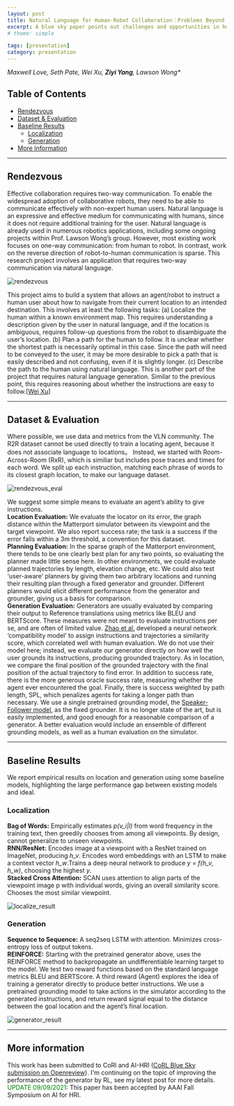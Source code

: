 ```yaml
---
layout: post
title: Natural Language for Human-Robot Collaboration：Problems Beyond Language Grounding
excerpt: A blue sky paper points out challenges and opportunities in human-robot interaction, in the context of vision-language navigation.
# theme: simple

tags: [presentation]
category: presentation
---
```

_Maxwell Love, Seth Pate, Wei Xu, **Ziyi Yang**, Lawson Wong*_

## Table of Contents
  * [Rendezvous](#rendezvous)
  * [Dataset & Evaluation](#dataset--evaluation)
  * [Baseline Results](#baseline-results)
    * [Localization](#localization)
    * [Generation](#generation)
  * [More Information](#more-information)

---
## Rendezvous
Effective collaboration requires two-way communication. To enable the widespread adoption of collaborative robots, they need to be able to communicate effectively with non-expert human users. Natural language is an expressive and effective medium for communicating with humans, since it does not require additional training for the user. Natural language is already used in numerous robotics applications, including some ongoing projects within Prof. Lawson Wong’s group. However, most existing work focuses on one-way communication: from human to robot. In contrast, work on the reverse direction of robot-to-human communication is sparse. This research project involves an application that requires two-way communication via natural language.

![rendezvous](/images/rdv.png)

This project aims to build a system that allows an agent/robot to instruct a human user about how to navigate from their current location to an intended destination. This involves at least the following tasks: (a) Localize the human within a known environment map. This requires understanding a description given by the user in natural language, and if the location is ambiguous, requires follow-up questions from the robot to disambiguate the user’s location. (b) Plan a path for the human to follow. It is unclear whether the shortest path is necessarily optimal in this case. Since the path will need to be conveyed to the user, it may be more desirable to pick a path that is easily described and not confusing, even if it is slightly longer. (c) Describe the path to the human using natural language. This is another part of the project that requires natural language generation. Similar to the previous point, this requires reasoning about whether the instructions are easy to follow.\[[Wei Xu](https://www.weixu.xyz/project/rendezvous/)\]

---
## Dataset & Evaluation
Where possible, we use data and metrics from the VLN community. The R2R dataset cannot be used directly to train a locating agent, because it does not associate language to locations。 Instead, we started with Room-Across-Room (RxR), which is similiar but includes pose traces and times for each word. We split up each instruction, matching each phrase of words to its closest graph location, to make our language dataset.

![rendezvous_eval](/images/rdv_eval.png)

We suggest some simple means to evaluate an agent’s ability to give instructions.  
__Location Evaluation:__ We evaluate the locator on its error, the graph distance within the Matterport simulator between its viewpoint and the target viewpoint. We also report success rate; the task is a success if the error falls within a 3m threshold, a convention for this dataset.  
__Planning Evaluation:__ In the sparse graph of the Matterport environment, there tends to be one clearly best plan for any two points, so evaluating the planner made little sense here. In other environments, we could evaluate planned trajectories by length, elevation change, etc. We could also test ‘user-aware’ planners by giving them two arbitrary locations and running their resulting plan through a fixed generator and grounder. Different planners would elicit different performance from the generator and grounder, giving us a basis for comparison.  
__Generation Evaluation:__ Generators are usually evaluated by comparing their output to Reference translations using metrics like BLEU and BERTScore. These measures were not meant to evaluate instructions per se, and are often of limited value. [Zhao et al.](https://arxiv.org/abs/2101.10504) developed a neural network ‘compatibility model’ to assign instructions and trajectories a similarity score, which correlated well with human evaluation. We do not use their model here; instead, we evaluate our generator directly on how well the user grounds its instructions, producing grounded trajectory. As in location, we compare the final position of the grounded trajectory with the final position of the actual trajectory to find error. In addition to success rate, there is the more generous oracle success rate, measuring whether the agent ever encountered the goal. Finally, there is success weighted by path length, SPL, which penalizes agents for taking a longer path than necessary. We use a single pretrained grounding model, the [Speaker-Follower model](https://arxiv.org/abs/1806.02724), as the fixed grounder. It is no longer state of the art, but is easily implemented, and good enough for a reasonable comparison of a generator. A better evaluation would include an ensemble of different grounding models, as well as a human evaluation on the simulator.

---
## Baseline Results
We report empirical results on location and generation using some baseline models, highlighting the large performance gap between existing models and ideal.  
### Localization
__Bag of Words:__ Empirically estimates *p(v_i|l)* from word frequency in the training text, then greedily chooses from among all viewpoints. By design, cannot generalize to unseen viewpoints.  
__RNN/ResNet:__ Encodes image at a viewpoint with a ResNet trained on ImageNet, producing *h_v*. Encodes word embeddings with an LSTM to make a context vector *h_w*.Trains a deep neural network to produce *y = f(h_v, h_w)*, choosing the highest *y*.  
__Stacked Cross Attention:__ SCAN uses attention to align parts of the viewpoint image p with individual words, giving an overall similarity score. Chooses the most similar viewpoint.

![localize_result](/images/localize.png)

### Generation
__Sequence to Sequence:__ A seq2seq LSTM with attention. Minimizes cross-entropy loss of output tokens.  
__REINFORCE:__ Starting with the pretrained generator above, uses the REINFORCE method to backpropagate an undifferentiable learning target to the model. We test two reward functions based on the standard language metrics BLEU and BERTScore. A third reward (Agent) explores the idea of training a generator directly to produce better instructions. We use a pretrained grounding model to take actions in the simulator according to the generated instructions, and return reward signal equal to the distance between the goal location and the agent’s final location.

![generator_result](/images/generate.png)

---
## More information
This work has been submitted to CoRl and AI-HRI ([CoRL Blue Sky submission on Openreview](https://openreview.net/forum?id=j6oOhhGtFbl)). I'm continuing on the topic of improving the performance of the generator by RL, see my latest post for more details.  
<span style="color:green">UPDATE 09/09/2021</span>: This paper has been accepted by AAAI Fall Symposium on AI for HRI.
